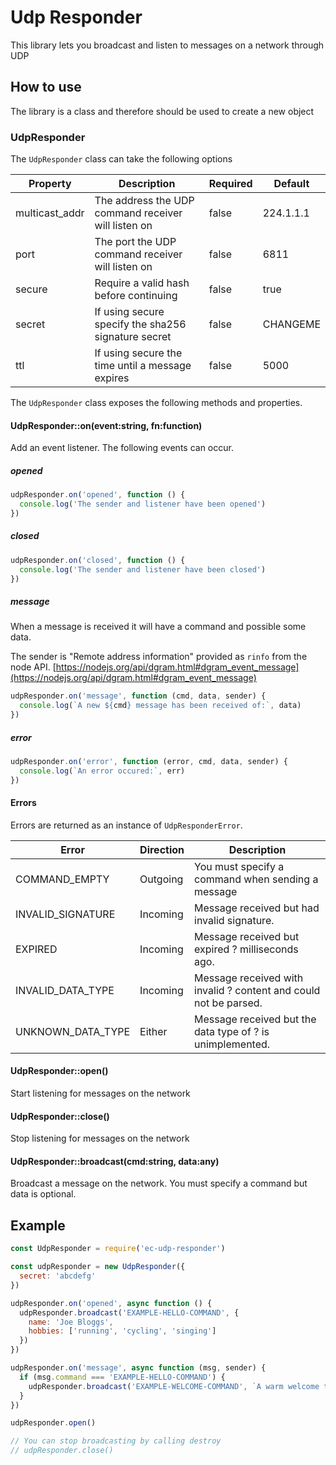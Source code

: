 # Udp Responder
This library lets you broadcast and listen to messages on a network through UDP

## How to use
The library is a class and therefore should be used to create a new object 

### UdpResponder
The `UdpResponder` class can take the following options

Property       | Description                                         | Required |  Default
---------------|-----------------------------------------------------|----------|-----------
multicast_addr | The address the UDP command receiver will listen on | false    |  224.1.1.1
port           | The port the UDP command receiver will listen on    | false    |  6811
secure         | Require a valid hash before continuing              | false    |  true
secret         | If using secure specify the sha256 signature secret | false    |  CHANGEME
ttl            | If using secure the time until a message expires    | false    |  5000

The `UdpResponder` class exposes the following methods and properties.

#### UdpResponder::on(event:string, fn:function)
Add an event listener. The following events can occur.

##### opened
```javascript
udpResponder.on('opened', function () {
  console.log('The sender and listener have been opened')
})
```

##### closed
```javascript
udpResponder.on('closed', function () {
  console.log('The sender and listener have been closed')
})
```

##### message
When a message is received it will have a command and possible some data.

The sender is "Remote address information" provided as `rinfo` from the node API.
[https://nodejs.org/api/dgram.html#dgram_event_message](https://nodejs.org/api/dgram.html#dgram_event_message)

```javascript
udpResponder.on('message', function (cmd, data, sender) {
  console.log(`A new ${cmd} message has been received of:`, data)
})
```

##### error
```javascript
udpResponder.on('error', function (error, cmd, data, sender) {
  console.log(`An error occured:`, err)
})
```

#### Errors
Errors are returned as an instance of `UdpResponderError`.

| Error             | Direction | Description                                                         |
--------------------|-----------|---------------------------------------------------------------------|
| COMMAND_EMPTY     | Outgoing  | You must specify a command when sending a message                   |
| INVALID_SIGNATURE | Incoming  | Message received but had invalid signature.                         |
| EXPIRED           | Incoming  | Message received but expired ? milliseconds ago.                    |
| INVALID_DATA_TYPE | Incoming  | Message received with invalid ? content and could not be parsed.    |
| UNKNOWN_DATA_TYPE | Either    | Message received but the data type of ? is unimplemented.           |

#### UdpResponder::open()
Start listening for messages on the network

#### UdpResponder::close()
Stop listening for messages on the network

#### UdpResponder::broadcast(cmd:string, data:any)
Broadcast a message on the network. You must specify a command but data is optional.

## Example
```javascript
const UdpResponder = require('ec-udp-responder')

const udpResponder = new UdpResponder({
  secret: 'abcdefg'
})

udpResponder.on('opened', async function () {
  udpResponder.broadcast('EXAMPLE-HELLO-COMMAND', {
    name: 'Joe Bloggs',
    hobbies: ['running', 'cycling', 'singing']
  })
})

udpResponder.on('message', async function (msg, sender) {
  if (msg.command === 'EXAMPLE-HELLO-COMMAND') {
    udpResponder.broadcast('EXAMPLE-WELCOME-COMMAND', `A warm welcome to ${msg.name}`)
  }
})

udpResponder.open()

// You can stop broadcasting by calling destroy
// udpResponder.close()
```
